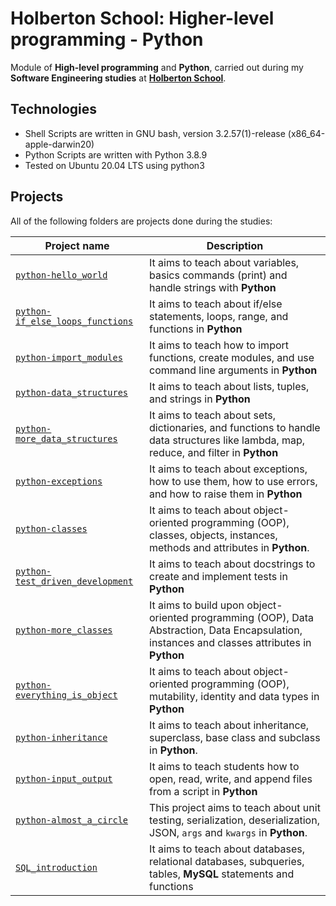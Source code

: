 # Holberton School: Higher-level programming - Python

Module of **High-level programming** and **Python**, carried out during my **Software Engineering studies** at **[Holberton School](https://www.holbertonschool.com/)**.

## Technologies

* Shell Scripts are written in GNU bash, version 3.2.57(1)-release (x86_64-apple-darwin20)
* Python Scripts are written with Python 3.8.9
* Tested on Ubuntu 20.04 LTS using python3

## Projects

All of the following folders are projects done during the studies:

| Project name | Description |
| ------------ | ----------- |
| [`python-hello_world`](https://github.com/willmeilahn/holbertonschool-higher_level_programming/tree/master/python-hello_world) | It aims to teach about variables, basics commands (print) and handle strings with **Python** |
| [`python-if_else_loops_functions`](https://github.com/willmeilahn/holbertonschool-higher_level_programming/tree/main/python-if_else_loops_functions) | It aims to teach about if/else statements, loops, range, and functions in **Python** |
| [`python-import_modules`](https://github.com/willmeilahn/holbertonschool-higher_level_programming/tree/master/python-import_modules) | It aims to teach how to import functions, create modules, and use command line arguments in **Python** |
| [`python-data_structures`](https://github.com/willmeilahn/holbertonschool-higher_level_programming/tree/master/python-data_structures) | It aims to teach about lists, tuples, and strings in **Python** |
| [`python-more_data_structures`](https://github.com/willmeilahn/holbertonschool-higher_level_programming/tree/master/python-more_data_structures) | It aims to teach about sets, dictionaries, and functions to handle data structures like lambda, map, reduce, and filter in **Python** |
| [`python-exceptions`](https://github.com/willmeilahn/holbertonschool-higher_level_programming/tree/master/python-exceptions) | It aims to teach about exceptions, how to use them, how to use errors, and how to raise them in **Python** |
| [`python-classes`](https://github.com/WillMeilahn/holbertonschool-higher_level_programming/tree/main/python-classes) | It aims to teach about object-oriented programming (OOP), classes, objects, instances, methods and attributes in **Python**. |
| [`python-test_driven_development`](https://github.com/WillMeilahn/holbertonschool-higher_level_programming/tree/main/python-test_driven_development) | It aims to teach about docstrings to create and implement tests in **Python** |
| [`python-more_classes`](https://github.com/WillMeilahn/holbertonschool-higher_level_programming/tree/main/python-more_classes) | It aims to build upon object-oriented programming (OOP), Data Abstraction, Data Encapsulation, instances and classes attributes in **Python** |
| [`python-everything_is_object`](https://github.com/WillMeilahn/holbertonschool-higher_level_programming/tree/main/python-everything_is_object) | It aims to teach about object-oriented programming (OOP), mutability, identity and data types in **Python** |
| [`python-inheritance`](https://github.com/WillMeilahn/holbertonschool-higher_level_programming/tree/main/python-inheritance) | It aims to teach about inheritance, superclass, base class and subclass in **Python**. |
| [`python-input_output`](https://github.com/WillMeilahn/holbertonschool-higher_level_programming/tree/main/python-input_output) | It aims to teach students how to open, read, write, and append files from a script in **Python** |
| [`python-almost_a_circle`](https://github.com/WillMeilahn/holbertonschool-higher_level_programming/tree/main/python-almost_a_circle) | This project aims to teach about unit testing, serialization, deserialization, JSON, `args` and `kwargs` in **Python**. |
| [`SQL_introduction`](https://github.com/WillMeilahn/holbertonschool-higher_level_programming/tree/main/0SQL_introduction) | It aims to teach about databases, relational databases, subqueries, tables, **MySQL** statements and functions |
